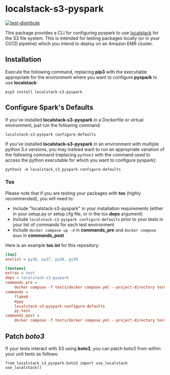 # localstack-s3-pyspark

[![test-distribute](https://github.com/enorganic/localstack-s3-pyspark/actions/workflows/test-distribute.yml/badge.svg)](https://github.com/enorganic/localstack-s3-pyspark/actions/workflows/test-distribute.yml)

This package provides a CLI for configuring pyspark to use
[localstack](https://github.com/localstack/localstack) for the S3 file system.
This is intended for testing packages locally (or in your CI/CD pipeline)
which you intend to deploy on an Amazon EMR cluster.

## Installation

Execute the following command, replacing **pip3** with the executable
appropriate for the environment where you want to configure **pyspark** to use
**localstack**:

```shell
pip3 install localstack-s3-pyspark
```

## Configure Spark's Defaults

If you've installed **localstack-s3-pyspark** in a Dockerfile or virtual
environment, just run the following command:

```shell
localstack-s3-pyspark configure-defaults
```

If you've installed **localstack-s3-pyspark** in an environment with multiple
python 3.x versions, you may instead want to run an appropriate variation of
the following command (replacing `python3` with the command used to access the
python executable for which you want to configure pyspark):

```shell
python3 -m localstack_s3_pyspark configure-defaults
```

### Tox

Please note that if you are testing your packages with **tox** (highly
recommended), you will need to:

- Include "localstack-s3-pyspark" in your installation requirements (either in
  your setup.py or setup.cfg file, or in the tox **deps** argument)
- Include `localstack-s3-pyspark configure-defaults` prior to your tests
  in your list of commands for each test environment
- Include `docker compose up -d` in **commands_pre** and `docker compose down`
  in **commands_post**

Here is an example **tox.ini** for this repository:

```ini
[tox]
envlist = py36, py37, py38, py39

[testenv]
extras = test
deps = localstack-s3-pyspark
commands_pre =
    docker compose -f tests/docker compose.yml --project-directory tests up -d
commands =
    flake8
    mypy
    localstack-s3-pyspark configure-defaults
    py.test
commands_post =
    docker compose -f tests/docker compose.yml --project-directory tests down
```

## Patch *boto3*

If your tests interact with S3 using **boto3**, you can patch boto3 from within
your unit tests as follows:

```python3
from localstack_s3_pyspark.boto3 import use_localstack
use_localstack()
```
